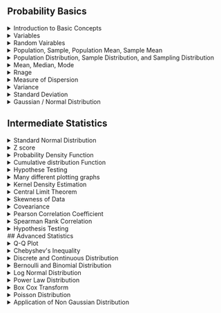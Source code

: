 ## Probability Basics
<details>
  <summary>Introduction to Basic Concepts</summary>
  TODO: add basic concepts / terms
</details>
<details>
  <summary>Variables</summary>
  TODO: 
</details>
<details>
  <summary>Random Vairables
</summary>
  TODO: 
</details>
<details>
  <summary> Population, Sample, Population Mean, Sample Mean
</summary>
  TODO: 
</details>
<details>
  <summary> Population Distribution, Sample Distribution, and Sampling Distribution
</summary>
  TODO: 
</details>
<details>
  <summary> Mean, Median, Mode
</summary>
  TODO: 
</details>
<details>
  <summary> Rnage
</summary>
  TODO: 
</details>
<details>
  <summary> Measure of Dispersion</summary>
  TODO: 
</details>
<details>
  <summary> Variance
</summary>
  TODO: 
</details>
<details>
  <summary> Standard Deviation</summary>
  TODO: 
</details>
<details>
  <summary> Gaussian / Normal Distribution</summary>
  TODO: 
</details>

## Intermediate Statistics

<details>
  <summary>Standard Normal Distribution</summary>
  TODO: 
</details>
<details>
  <summary> Z score</summary>
  TODO: 
</details>
<details>
  <summary> Probability Density Function</summary>
  TODO: 
</details>
<details>
  <summary> Cumulative distribution Function</summary>
  TODO: 
</details>
<details>
  <summary> Hypothese Testing
</summary>
  TODO: 
</details>
<details>
  <summary>Many different plotting graphs
</summary>
  TODO: 
</details>
<details>
  <summary>Kernel Density Estimation
</summary>
  TODO: 
</details>
<details>
  <summary>Central Limit Theorem
</summary>
  TODO: 
</details>
<details>
  <summary>Skewness of Data
</summary>
  TODO: 
</details>
<details>
  <summary>Coveariance
</summary>
  TODO: 
</details>
<details>
  <summary>Pearson Correlation Coefficient
</summary>
  TODO: 
</details>
<details>
  <summary>Spearman Rank Correlation
</summary>
  TODO: 
</details>
<details>
  <summary>Hypothesis Testing
 </summary>
  TODO: 
</details>
 ## Advanced Statistics

<details>
  <summary>Q-Q Plot
 </summary>
  TODO: 
</details>
<details>
  <summary>Chebyshev's Inequality
 </summary>
  TODO: 
</details>
<details>
  <summary>Discrete and Continuous Distribution
 </summary>
  TODO: 
</details>
<details>
  <summary>Bernoulli and Binomial Distribution
 </summary>
  TODO: 
</details>
<details>
  <summary>Log Normal Distribution
 </summary>
  TODO: 
</details>
<details>
  <summary>Power Law Distribution
 </summary>
  TODO: 
</details>
<details>
  <summary>Box Cox Transform
 </summary>
  TODO: 
</details>
<details>
  <summary>Poisson Distribution
 </summary>
  TODO: 
</details>
<details>
  <summary>Application of Non Gaussian Distribution
